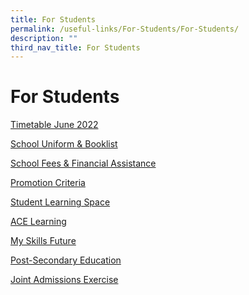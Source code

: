 ```yaml
---
title: For Students
permalink: /useful-links/For-Students/For-Students/
description: ""
third_nav_title: For Students
---
```

For Students
============

[Timetable June 2022](/useful-links/For-Students/Timetable-June-2022/)


[School Uniform & Booklist](/useful-links/For-Students/School-Uniform-and-Booklist/)


[School Fees & Financial Assistance](/useful-links/For-Students/School-Fees-and-Financial-Assistance/)


[Promotion Criteria](/useful-links/For-Students/Promotion-Criteria/)


[Student Learning Space](https://yuyingsec.moe.edu.sg/useful-links/for-students/educational-platforms/student-learning-space)

  
[ACE Learning](https://yuyingsec.moe.edu.sg/useful-links/for-students/educational-platforms/ace-learning)

  
[My Skills Future](https://yuyingsec.moe.edu.sg/useful-links/for-students/education-n-career-guidance/my-skills-future)

  
[Post-Secondary Education](https://yuyingsec.moe.edu.sg/useful-links/for-students/education-n-career-guidance/post-secondary-education)

  
[Joint Admissions Exercise](https://yuyingsec.moe.edu.sg/useful-links/for-students/education-n-career-guidance/joint-admissions-exercise)